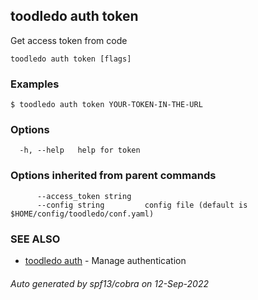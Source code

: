 ## toodledo auth token

Get access token from code

```
toodledo auth token [flags]
```

### Examples

```
$ toodledo auth token YOUR-TOKEN-IN-THE-URL

```

### Options

```
  -h, --help   help for token
```

### Options inherited from parent commands

```
      --access_token string   
      --config string         config file (default is $HOME/config/toodledo/conf.yaml)
```

### SEE ALSO

* [toodledo auth](toodledo_auth.md)	 - Manage authentication

###### Auto generated by spf13/cobra on 12-Sep-2022
